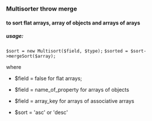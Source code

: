 ### Multisorter throw merge ####
#### to sort flat arrays, array of objects and arrays of arays ####

##### usage: #####
`$sort = new Multisort($field, $type);`
`$sorted = $sort->mergeSort($array);`

where 
* $field = false for flat arrays;
* $field = name_of_property for arrays of objects
* $field = array_key for arrays of associative arrays

* $sort = 'asc' or 'desc'